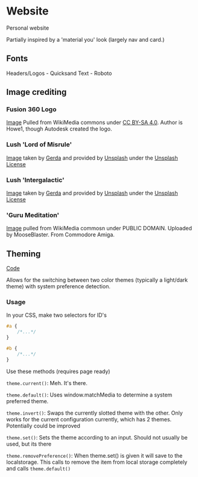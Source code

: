 # Website

Personal website

Partially inspired by a 'material you' look (largely nav and card.)

## Fonts
Headers/Logos - Quicksand
Text - Roboto

## Image crediting

### Fusion 360 Logo
[Image](https://commons.wikimedia.org/wiki/File:Fusion_360_Logo.png) Pulled from WikiMedia commons under [CC BY-SA 4.0](https://creativecommons.org/licenses/by-sa/4.0). Author is Howe1, though Autodesk created the logo.

### Lush 'Lord of Misrule'

[Image](https://unsplash.com/photos/ZLtZfjJfjj0) taken by [Gerda](https://unsplash.com/@gerdadesign) and provided by [Unsplash](https://unsplash.com) under the [Unsplash License](https://unsplash.com/license)

### Lush 'Intergalactic'

[Image](https://unsplash.com/photos/hwmw123QZqI) taken by [Gerda](https://unsplash.com/@gerdadesign) and provided by [Unsplash](https://unsplash.com) under the [Unsplash License](https://unsplash.com/license)

### 'Guru Meditation'

[Image](https://commons.wikimedia.org/wiki/File:Guru_meditation.gif) pulled from WikiMedia commosn under PUBLIC DOMAIN. Uploaded by MooseBlaster. From Commodore Amiga.
## Theming
[Code](js/theme.js)

Allows for the switching between two color themes (typically a light/dark theme) with system preference detection.

### Usage

In your CSS, make two selectors for ID's
```css
#a {
    /*...*/
}

#b {
    /*...*/
}
```

Use these methods (requires page ready)

`theme.current()`: Meh. It's there.

`theme.default()`: Uses window.matchMedia to determine a system preferred theme.

`theme.invert()`: Swaps the currently slotted theme with the other. Only works for the current configuration currently, which has 2 themes. Potentially could be improved

`theme.set()`: Sets the theme according to an input. Should not usually be used, but its there

`theme.removePreference()`: When theme.set() is given it will save to the localstorage. This calls to remove the item from local storage completely and calls `theme.default()`